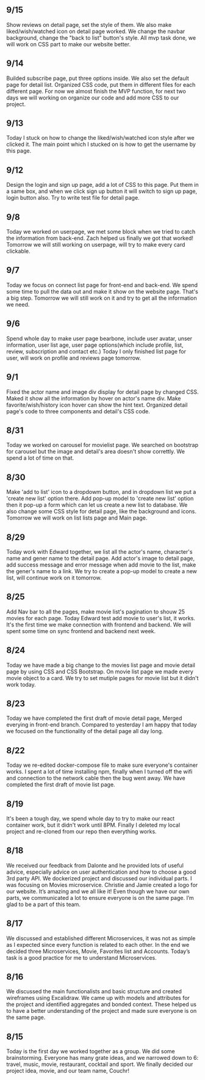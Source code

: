 ## 9/15
Show reviews on detail page, set the style of them. We also make liked/wish/watched icon on detail page worked. We change the navbar background, change the "back to list" button's style. All mvp task done, we will work on CSS part to make our website better.
## 9/14
Builded subscribe page, put three options inside. We also set the default page for detail list. Organized CSS code, put them in different files for each different page. For now we almost finish the MVP function, for next two days we will working on organize our code and add more CSS to our project.
## 9/13
Today I stuck on how to change the liked/wish/watched icon style after we clicked it. The main point which I stucked on is how to get the username by this page. 
## 9/12
Design the login and sign up page, add a lot of CSS to this page. Put them in a same box, and when we click sign up button it will switch to sign up page, login button also. Try to write test file for detail page.
## 9/8
Today we worked on userpage, we met some block when we tried to catch the information from back-end. Zach helped us finally we got that worked! Tomorrow we will still working on userpage, will try to make every card clickable. 
## 9/7
Today we focus on connect list page for front-end and back-end. We spend some time to pull the data out and make it show on the website page. That's a big step. Tomorrow we will still work on it and try to get all the information we need.
## 9/6
Spend whole day to make user page bearbone, include user avatar, unser information, user list age, user page options(which include profile, list, review, subscription and contact etc.)
Today I only finished list page for user, will work on profile and reviews page tomorrow.
## 9/1
Fixed the actor name and image div display for detail page by changed CSS. Maked it show all the information by hover on actor's name div. Make favorite/wish/history icon hover can show the hint text. Organized detail page's code to three components and detail's CSS code.
## 8/31
Today we worked on carousel for movielist page. We searched on bootstrap for carousel but the image and detail's area doesn't show correttly. We spend a lot of time on that.
## 8/30
Make 'add to list' icon to a dropdowm button, and in dropdown list we put a 'create new list' option there. Add pop-up model to 'create new list' option then it pop-up a form which can let us create a new list to database. We also change some CSS style for detail page, like the background and icons. Tomorrow we will work on list lists page and Main page.
## 8/29
Today work with Edward together, we list all the actor's name, character's name and gener name to the detail page. Add actor's image to detail page, add success message and error message when add movie to the list, make the gener's name to a link. We try to create a pop-up model to create a new list, will continue work on it tomorrow. 
## 8/25
Add Nav bar to all the pages, make movie list's pagination to shouw 25 movies for each page. Today Edward test add movie to user's list, it works. It's the first time we make connection with frontend and backend. We will spent some time on sync frontend and backend next week.
## 8/24
Today we have made a big change to the movies list page and movie detail page by using CSS and CSS Bootstrap. On movie list page we made every movie object to a card. We try to set mutiple pages for movie list but it didn't work today. 
## 8/23
Today we have completed the first draft of movie detail page, Merged everying in front-end branch. Compared to yesterday I am happy that today we focused on the functionality of the detail page all day long.
## 8/22
Today we re-edited docker-compose file to make sure everyone's container works. I spent a lot of time installing npm, finally when I turned off the wifi and connection to the network cable then the bug went away. We have completed the first draft of movie list page.
## 8/19
It's been a tough day, we spend whole day to try to make our react container work, but it didn't work until 8PM. Finally I deleted my local project and re-cloned from our repo then everything works. 
## 8/18
We received our feedback from Dalonte and he provided lots of useful advice, especially advice on user authentication and how to choose a good 3rd party API. We dockerized project and discussed our individual parts. I was focusing on Movies microservice. Christie and Jamie created a logo for our website. It’s amazing and we all like it! Even though we have our own parts, we communicated a lot to ensure everyone is on the same page. I’m glad to be a part of this team.
## 8/17
We discussed and established different Microservices, it was not as simple as I expected since every function is related to each other. In the end we decided three Microservices, Movie, Favorites list and Accounts. Today’s task is a good practice for me to understand Microservices.
## 8/16
We discussed the main functionalists and basic structure and created wireframes using Excalidraw. We came up with models and attributes for the project and identified aggregates and bonded context. These helped us to have a better understanding of the project and made sure everyone is on the same page.
## 8/15
Today is the first day we worked together as a group. We did some brainstorming. Everyone has many grate ideas, and we narrowed down to 6: travel, music, movie, restaurant, cocktail and sport. We finally decided our project idea, movie, and our team name, Couchr!